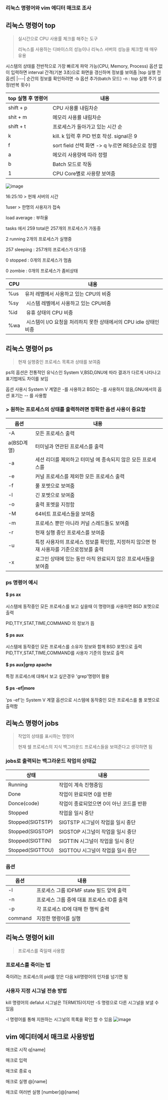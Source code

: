 ### 리눅스 명령어와 vim 에디터 매크로 조사

## 리눅스 명령어 top
>실시간으로 CPU 사용률 체크를 해주는 도구
>
>리눅스를 사용하는 디바이스의 성능이나 리눅스 서버의 성능을 체크할 때 매우 유용


시스템의 상태를 전반적으로 가장 빠르게 파악 가능(CPU, Memory, Process)
옵션 없이 입력하면 interval 간격(기본 3초)으로 화면을 갱신하며 정보를 보여줌
|top 실행 전 옵션|
|---|
순간의 정보를 확인하려면 -b 옵션 추가(batch 모드)
-n : top 실행 주기 설정(반복 횟수)

|top 실행 후 명령어|내용|
|---|---|
|shift + p | CPU 사용률 내림차순|
|shit + m |메모리 사용률 내림차순|
|shift + t | 프로세스가 돌아가고 있는 시간 순|
|k | kill. k 입력 후 PID 번호 작성. signal은 9|
|f | sort field 선택 화면 -> q 누르면 RES순으로 정렬|
|a | 메모리 사용량에 따라 정렬|
|b | Batch 모드로 작동|
|1 | CPU Core별로 사용량 보여줌|

![image](https://user-images.githubusercontent.com/106910099/172047687-e554b1f4-9bc0-44ed-9429-bc2940b5b4a0.png)

16:25:10 > 현재 서버의 시간

1user > 한명의 사용자가 접속

load average : 부하율

tasks 에서 259 total은 257개의 프로세스가 가동중

2 running 2개의 프로세스가 실행중

257 sleeping : 257개의 프로세스가 대기중

0 stopped : 0개의 프로세스가 멈춤

0 zombie : 0개의 프로세스가 좀비상태

|CPU|내용|
|---|---|
|%us|  유저 레벨에서 사용하고 있는 CPU의 비중|
|%sy | 시스템 레벨에서 사용하고 있는 CPU비중|
|%id | 유휴 상태의 CPU 비중|
|%wa | 시스템이 I/O 요청을 처리하지 못한 상태에서의 CPU idle 상태인 비중|

## 리눅스 명령어 ps
>현재 실행중인 프로세스 목록과 상태를 보여줌

ps의 옵션은 전통적인 유닉스인 System V,BSD,GNU에 따라 결과가 다르게 나타나고 표기법에도 차이를 보임

옵션 사용시 System V 계열은 -를 사용하고 BSD는 -를 사용하지 않음,GNU에서의 옵션 표기는 -- 를 사용함

### > 원하는 프로세스의 상태를  출력하려면 정확한 옵션 사용이 중요함

|옵션|내용|
|---|---|
|-A|모든 프로세스 출력|
|a(BSD계열)|터미널과 연관된 프로세스를 출력|
|-a|세션 리더를 제외하고 터미널 에 종속되지 않은 모든 프로세스를 |
|-e|커널 프로세스를 제외한 모든 프로세스 출력 |
|-f |풀 포멧으로 보여줌|
|-l|긴 포멧으로 보여줌|
|-o|출력 포멧을 지정함|
|-M|64비트 프로세스들을 보여줌|
|-m|프로세스 뿐만 아니라 커널 스레드들도 보여줌|
|-r|현재 실행 중인 프로세스를 보여줌|
|-u|특정 사용자의 프로세스 정보를 확인함, 지정하지 않으면 현재 사용자를 기준으로정보를 출력|
|-x|로그인 상태에 있는 동안 아직 완료되지 않은 프로세서들을 보여줌|

### ps 명령어 예시

#### $ ps ax
시스템에 동작중인 모든 프로세스를 보고 싶을때 이 명령어를 사용하면 BSD 포멧으로 출력

PID,TTY,STAT,TIME,COMMAND 의 정보가 뜸

#### $ ps aux
시스템에 동작중인 모든 프로세스를 소유자 정보와 함께 BSD 포멧으로 출력
PID,TTY,STAT,TIME,COMMAND를 사용자 기준의 정보로 출력

#### $ ps aux|grep apache
특정 프로세스에 대해서 보고 싶은경우 'grep'명령어 활용

#### $ ps -ef|more
'ps -ef'는 System V 계열 옵션으로 시스템에 동작중인 모든 프로세스를 풀 포멧으로 출력함

## 리눅스 명령어 jobs
> 작업의 상태를 표시하는 명령어
> 
> 현재 쉘 프로세스의 지식 백그라운드 프로세스들을 보여준다고 생각하면 됨

### jobs로 출력되는 백그라운드 작업의 상태값


|상태|내용|
|---|---|
|Running|작업이 계속 진행중임|
|Done|작업이 완료되면 0을 반환|
|Donce(code)|작업이 종료되었으면 0이 아닌 코드를 반환|
|Stopped|작업을 일시 중단|
|Stopped(SIGTSTP)|SIGTSTP 시그널이 작업을 일시 중단|
|Stopped(SIGSTOP)|SIGSTOP 시그널이 작업을 일시 중단|
|Stopped(SIGTTIN)|SIGTTIN 시그널이 작업을 일시 중단|
|Stopped(SIGTTOU)|SIGTTOU 시그널이 작업을 일시 중단|

### 옵션

|옵션|내용|
|---|---|
|-l|프로세스 그룹 IDFMF state 필드 앞에 출력|
|-n|프로세스 그룹 중에 대표 프로세스 ID를 출력|
|-p|각 프로세스 ID에 대해 한 행씩 출력|
|command|지정한 명령어를 실행|


## 리눅스 명령어 kill 
>프로세스를 죽일때 사용함

### 프로세스를 죽이는 법
죽이려는 프로세스의 pid를 얻은 다음 kill명령어의 인자를 넘기면 됨
### 사용자 지정 시그널 전송 방법
kill 명령어의 defalut 시그널은 TERM(15)이지만 -S 명령으로 다른 시그널을 보낼 수 있음

-l 명령어를 통해 지원하는 시그널의 목록을 확인 할 수 있음
![image](https://user-images.githubusercontent.com/106910099/172049265-587fd4f8-52ff-4c17-8871-c9008ad537bf.png)

## vim 에디터에서 매크로 사용방법

 매크로 시작 q[name]

매크로 입력

매크로 종료 q

매크로 실행  @[name]

매크로 여러번 실행 [number]@[name] 
